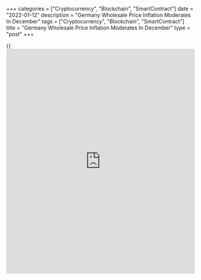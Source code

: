 +++
categories = ["Cryptocurrency", "Blockchain", "SmartContract"]
date = "2022-01-12"
description = "Germany Wholesale Price Inflation Moderates In December"
tags = ["Cryptocurrency", "Blockchain", "SmartContract"]
title = "Germany Wholesale Price Inflation Moderates In December"
type = "post"
+++

{{<iframe id="large-banner" src="https://www.bounty.group/#slide=25.0" width="100%" height="600" scrolling="no" style="border: 0px solid rgb(216, 221, 230); border-radius: 3px;">}}

Germany's wholesale price inflation moderated in December but remained
at an elevated level, data from Destatis showed on Wednesday.

Wholesale prices increased 16.1 percent year-on-year in December,
following November's 16.6 percent increase, the fastest growth since
1962.

The annual price growth reflects the sharp rise in prices for raw
materials and intermediate products. Wholesale prices of petroleum
products surged 50.6 percent in December.

On a monthly basis, wholesale price inflation eased to 0.2 percent from
1.3 percent in the previous month.

Data showed that sales prices in wholesale were 9.8 percent higher on
average in 2021 than in 2020. This was the biggest annual increase since
1974.  
  
The annual growth was driven by the 32.0 percent surge in petroleum
product prices. The statistical office cited low base effects as another
reason for higher wholesale price inflation.

For comments and feedback [contact](https://www.playgroundfx.com/contact/): editorial@rtt[news](https://www.letsplayfx.com/blog/forex-news-website/).com

[Economic News][1]

 **What parts of the world are seeing the best (and worst) economic
performances lately? Click[here][2] to check out our [Econ Scorecard][2]
and find out! See up-to-the-moment [ranking](https://www.playgroundfx.com/blog/crypto-exchange-ranking/)s for the best and worst
performers in [GDP][3], [unemployment rate][4], [inflation][5] and much
more.**

   1. www.rtt[news](https://www.letsplayfx.com/blog/forex-news-website/).com/Content/EconomicNews.aspx
   2. www.rtt[news](https://www.letsplayfx.com/blog/forex-news-website/).com/economic-scorecard/world-rank/industrial-production/highest-performance.aspx
   3. www.rtt[news](https://www.letsplayfx.com/blog/forex-news-website/).com/economic-scorecard/world-rank/GDP/highest-performance.aspx
   4. www.rtt[news](https://www.letsplayfx.com/blog/forex-news-website/).com/economic-scorecard/world-rank/unemployment-rate/lowest-performance.aspx
   5. www.rtt[news](https://www.letsplayfx.com/blog/forex-news-website/).com/economic-scorecard/world-rank/CPI/highest-performance.aspx
